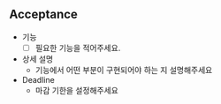 <!---

요청 작성 템플릿

- 타이틀에는 어떤 ''화면''에 어떤 ''기능''이 어떻게 ''요구''되는지 적어주세요.
  
  예시: "로그인 화면" 로그아웃 기능 구현

- 

--->

## Acceptance

- 기능
  - [ ] 필요한 기능을 적어주세요.
- 상세 설명
  - 기능에서 어떤 부분이 구현되어야 하는 지 설명해주세요
- Deadline
  - 마감 기한을 설정해주세요
